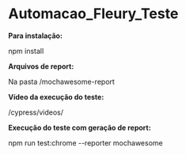 # Automacao_Fleury_Teste



**Para instalação:**

npm install


**Arquivos de report:**

Na pasta /mochawesome-report


**Vídeo da execução do teste:**

/cypress/videos/

**Execução do teste com geração de report:**

npm run test:chrome  --reporter mochawesome
